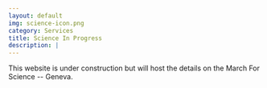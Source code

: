 ```yaml
---
layout: default
img: science-icon.png
category: Services
title: Science In Progress
description: |
---
```

  This website is under construction but will host the details on the March For Science -- Geneva.
